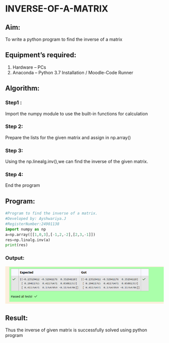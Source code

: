 # INVERSE-OF-A-MATRIX
## Aim:
To write a python program to find the inverse of a matrix
## Equipment’s required:
1. 	Hardware – PCs
2. 	Anaconda – Python 3.7 Installation / Moodle-Code Runner
## Algorithm:
### Step1 : 
Import the numpy module to use the built-in functions for calculation
### Step 2:
Prepare the lists for the given matrix and assign in np.array() 
### Step 3:
Using the np.linealg.inv(),we can find the inverse of the given matrix.
### Step 4: 
End the program
## Program:
```Python
#Program to find the inverse of a matrix.
#Developed by: Ayshwariya.J
#RegisterNumber:24901138
import numpy as np
a=np.array([[1,0,3],[-1,2,-2],[2,3,-1]])
res=np.linalg.inv(a)
print(res)
```
### Output:
![alt text](<Screenshot 2024-11-02 182112.png>)

## Result:
Thus the inverse of given matrix is successfully solved using python program

